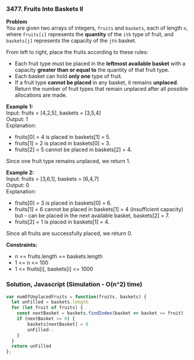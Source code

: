 ### 3477. Fruits Into Baskets II

**Problem**\
You are given two arrays of integers, `fruits` and `baskets`, each of length `n`, where `fruits[i]` represents the **quantity** of the `ith` type of fruit, and `baskets[j]` represents the capacity of the `jth` basket.

From left to right, place the fruits according to these rules:
- Each fruit type must be placed in the **leftmost available basket** with a capacity **greater than or equal to** the quantity of that fruit type.
- Each basket can hold **only one** type of fruit.
- If a fruit type **cannot be placed** in any basket, it remains **unplaced**.
Return the number of fruit types that remain unplaced after all possible allocations are made.

**Example 1:**\
Input: fruits = [4,2,5], baskets = [3,5,4]\
Output: 1\
Explanation:
- fruits[0] = 4 is placed in baskets[1] = 5.
- fruits[1] = 2 is placed in baskets[0] = 3.
- fruits[2] = 5 cannot be placed in baskets[2] = 4.

Since one fruit type remains unplaced, we return 1.

**Example 2:**\
Input: fruits = [3,6,1], baskets = [6,4,7]\
Output: 0\
Explanation:
- fruits[0] = 3 is placed in baskets[0] = 6.
- fruits[1] = 6 cannot be placed in baskets[1] = 4 (insufficient capacity) but - can be placed in the next available basket, baskets[2] = 7.
- fruits[2] = 1 is placed in baskets[1] = 4.

Since all fruits are successfully placed, we return 0.

**Constraints:**
- n == fruits.length == baskets.length
- 1 <= n <= 100
- 1 <= fruits[i], baskets[i] <= 1000

### Solution, Javascript (Simulation - O(n^2) time)
```javascript
var numOfUnplacedFruits = function(fruits, baskets) {
  let unFilled = baskets.length
  for (let fruit of fruits) {
    const nextBasket = baskets.findIndex(basket => basket >= fruit)
    if (nextBasket >= 0) {
        baskets[nextBasket] = 0
        unFilled--
    }
  }  
  return unFilled
};
```